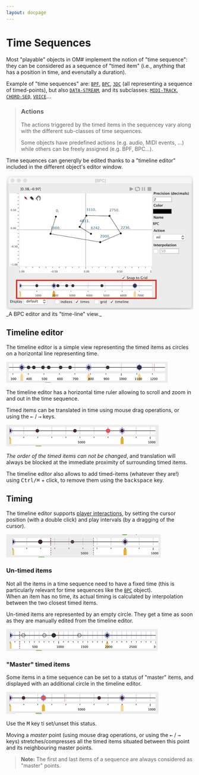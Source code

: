 ```yaml
---
layout: docpage
---
```


# Time Sequences


Most "playable" objects in OM# implement the notion of "time sequence": they can be considered as a sequence of "timed item" (i.e., anything that has a position in time, and evenutally a duration).

Example of "time sequences" are: [`BPF`](bpf), [`BPC`](bpc), [`3DC`](3DC) (all representing a sequence of timed-points), but also [`DATA-STREAM`](data-stream), and its subclasses: [`MIDI-TRACK`](midi-track), [`CHORD-SEQ`](chord-seq), [`VOICE`](voice)...   


> ### Actions
>
> The actions triggered by the timed items in the sequencey vary along with the different sub-classes of time sequences.
>
> Some objects have predefined actions (e.g. audio, MIDI events, ...) while others can be freely assigned (e.g. BPF, BPC...).

Time sequences can generqlly be edited thanks to a "timeline editor" included in the different object's editor window.


<img src="time-sequence_img/bpc-timeline.png">
_A BPC editor and its "time-line" view._

## Timeline editor

The timeline editor is a simple view representing the timed items as circles on a horizontal line representing time.

<img src="time-sequence_img/timeline.png">


The timeline editor has a horizontal time ruler allowing to scroll and zoom in and out in the time sequence. 

Timed items can be translated in time using mouse drag operations, or using the <kbd>&larr;</kbd> / <kbd>&rarr;</kbd> keys.

<img src="time-sequence_img/timeline-move-point.png">

_The order of the timed items can not be changed_, and translation will always be blocked at the immediate proximity of surrounding timed items.

The timeline editor also allows to add timed-items (whatever they are!) using <kbd>Ctrl/⌘</kbd> + click, to remove them using the <kbd>backspace</kbd> key.

## Timing

The timeline editor supports [player interactions](player), by setting the cursor position (with a double click) and play intervals (by a dragging of the cursor).

<img src="time-sequence_img/timeline-interval.png">

### Un-timed items

Not all the items in a time sequence need to have a fixed time (this is particularly relevant for time sequences like the [`BPC`](bpc) object).     
When an item has no time, its actual timing is calculated by interpolation between the two closest timed items.

Un-timed items are represented by an empty circle. They get a time as soon as they are manually edited from the timeline editor.

<img src="time-sequence_img/timeline-untimed-items.png">


### "Master" timed items

Some items in a time sequence can be set to a status of "master" items, and displayed with an additional circle in the timeline editor.

<img src="time-sequence_img/timeline-master-points.png">

Use the <kbd>M</kbd> key ti set/unset this status.

Moving a _master_ point (using mouse drag operations, or using the <kbd>&larr;</kbd> / <kbd>&rarr;</kbd> keys) stretches/compresses all the timed items situated between this point and its neighbouring master points.

> **Note:** The first and last items of a sequence are always considered as "master" points.

